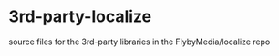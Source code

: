 3rd-party-localize
==================

source files for the 3rd-party libraries in the FlybyMedia/localize repo
